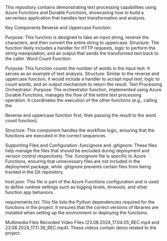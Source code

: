 This repository contains demonstrating text processing capabilities using Azure Functions and Durable Functions, showcasing how to build a serverless application that handles text transformation and analysis.

Key Components
Reverse and Uppercase Function:

Purpose: This function is designed to take an input string, reverse the characters, and then convert the entire string to uppercase. 
Structure: The function likely includes a handler for HTTP requests, logic to perform the string manipulation, and an output that sends the transformed text back to the caller.
Word Count Function:

Purpose: This function counts the number of words in the input text. It serves as an example of text analysis.
Structure: Similar to the reverse and uppercase function, it would include a handler to accept input text, logic to count words, and an output mechanism to return the result.
Text Processing Orchestrator:
Purpose: The orchestrator function, implemented using Azure Durable Functions, manages the flow of the entire text processing operation. It coordinates the execution of the other functions (e.g., calling the 

Reverse and uppercase function first, then passing the result to the word count function).

Structure: This component handles the workflow logic, ensuring that the functions are executed in the correct sequences.

Supporting Files and Configuration
.funcignore and .gitignore: These files help manage the files that should be excluded during deployment and version control respectively. The .funcignore file is specific to Azure Functions, ensuring that unnecessary files are not included in the deployment package, while .gitignore prevents certain files from being tracked in the Git repository.

host.json: This file is part of the Azure Functions configuration and is used to define runtime settings such as logging levels, timeouts, and other function app behaviors.

requirements.txt: This file lists the Python dependencies required for the functions in the project. It ensures that the correct versions of libraries are installed when setting up the environment or deploying the functions.

Multimedia Files
Recorded Video Files (23.08.2024_17.04.05_REC.mp4 and 23.08.2024_17.11.36_REC.mp4): These videos  contain demo related to the project. 

